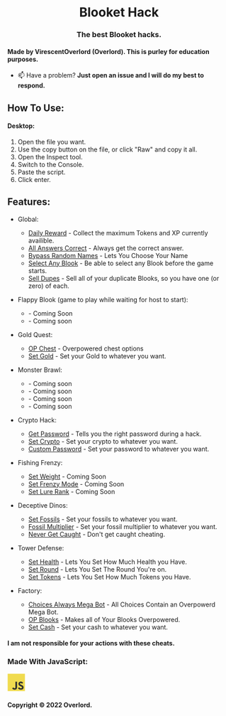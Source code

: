 <h1 align="center">Blooket Hack</h1>
<h3 align="center">The best Blooket hacks.</h3>

#### Made by VirescentOverlord (Overlord). This is purley for education purposes.
- 📫 Have a problem? **Just open an issue and I will do my best to respond.**

## How To Use:
#### Desktop: 
1. Open the file you want.
2. Use the copy button on the file, or click "Raw" and copy it all.
3. Open the Inspect tool.
4. Switch to the Console.
5. Paste the script.
6. Click enter.

## Features:
- Global:
    - <a href="https://github.com/VirescentOverlord/Blooket-Hack/blob/main/Global/Add%20Daily%20Rewards">Daily Reward</a> - Collect the maximum Tokens and XP currently availible.
    - <a href="https://github.com/VirescentOverlord/Blooket-Hack/blob/main/Global/Answer%20Hack">All Answers Correct</a> - Always get the correct answer.
    - <a href="https://github.com/VirescentOverlord/Blooket-Hack/blob/main/Global/Random%20Name%20Bypass">Bypass Random Names</a> - Lets You Choose Your Name
    - <a href="https://github.com/VirescentOverlord/Blooket-Hack/blob/main/Global/Select%20Any%20Blook">Select Any Blook</a> - Be able to select any Blook before the game starts.
    - <a href="https://github.com/VirescentOverlord/Blooket-Hack/blob/main/Global/Sell%20Dupes">Sell Dupes</a> - Sell all of your duplicate Blooks, so you have one (or zero) of each.
   
- Flappy Blook (game to play while waiting for host to start):
    - <a href=""></a> - Coming Soon
    - <a href=""></a> - Coming soon


- Gold Quest:
    - <a href="https://github.com/VirescentOverlord/Blooket-Hack/blob/main/Gold%20Quest/Overpowered%20Chests">OP Chest</a> - Overpowered chest options
    - <a href="https://github.com/VirescentOverlord/Blooket-Hack/blob/main/Gold%20Quest/Set%20Gold">Set Gold</a> - Set your Gold to whatever you want.


- Monster Brawl:
    - <a href=""></a> - Coming soon
    - <a href=""></a> - Coming soon
    - <a href=""></a> - Coming soon
    - <a href=""></a> - Coming soon


- Crypto Hack:
    - <a href="https://github.com/VirescentOverlord/Blooket-Hack/blob/main/Crypto%20Hack/Get%20Correct%20Password">Get Password</a> - Tells you the right password during a hack.
    - <a href="https://github.com/VirescentOverlord/Blooket-Hack/blob/main/Crypto%20Hack/Set%20Crypto">Set Crypto</a> - Set your crypto to whatever you want.
    - <a href="https://github.com/VirescentOverlord/Blooket-Hack/blob/main/Crypto%20Hack/Custom%20Password">Custom Password</a> - Set your password to whatever you want.


- Fishing Frenzy:
    - <a href="">Set Weight</a> - Coming Soon
    - <a href="">Set Frenzy Mode</a> - Coming Soon
    - <a href="">Set Lure Rank</a> - Coming Soon


- Deceptive Dinos:
    - <a href="https://github.com/VirescentOverlord/Blooket-Hack/blob/main/Deceptive%20Dinos/Set%20Fossils">Set Fossils</a> - Set your fossils to whatever you want.
    - <a href="https://github.com/VirescentOverlord/Blooket-Hack/blob/main/Deceptive%20Dinos/Set%20Multiplier">Fossil Multiplier</a> - Set your fossil multiplier to whatever you want.
    - <a href="https://github.com/VirescentOverlord/Blooket-Hack/blob/main/Deceptive%20Dinos/Never%20Get%20Caught">Never Get Caught</a> - Don't get caught cheating.

- Tower Defense:
    - <a href="https://github.com/VirescentOverlord/Blooket-Hack/blob/main/Tower%20Defense/Set%20Health">Set Health</a> - Lets You Set How Much Health you Have.
    - <a href="https://github.com/VirescentOverlord/Blooket-Hack/blob/main/Tower%20Defense/Set%20Round">Set Round</a> - Lets You Set The Round You're on.
    - <a href="https://github.com/VirescentOverlord/Blooket-Hack/blob/main/Tower%20Defense/Set%20Tokens">Set Tokens</a> - Lets You Set How Much Tokens you Have.
    

- Factory:
    - <a href="https://github.com/VirescentOverlord/Blooket-Hack/blob/main/factory/Choices%20always%20OP%20mega%20bot">Choices Always Mega Bot</a> - All Choices Contain an Overpowerd Mega Bot.
    - <a href="https://github.com/VirescentOverlord/Blooket-Hack/blob/main/factory/Over%20Powered%20Blooks">OP Blooks</a> - Makes all of Your Blooks Overpowered.
    - <a href="https://github.com/VirescentOverlord/Blooket-Hack/blob/main/factory/Set%20Cash">Set Cash</a> - Set your cash to whatever you want.

#### I am not responsible for your actions with these cheats.

<h3 align="left">Made With JavaScript:</h3>
<p align="left"> <a href="https://developer.mozilla.org/en-US/docs/Web/JavaScript" target="_blank" rel="noreferrer"> <img src="https://raw.githubusercontent.com/devicons/devicon/master/icons/javascript/javascript-original.svg" alt="javascript" width="40" height="40"/> </a> </p>

#### Copyright &copy; 2022 Overlord.
